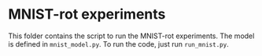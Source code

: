 # MNIST-rot experiments
This folder contains the script to run the MNIST-rot experiments. The model is defined in `mnist_model.py`. To run the code, just run `run_mnist.py`.
